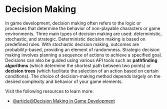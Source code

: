 # Decision Making

In game development, decision making often refers to the logic or processes that determine the behavior of non-playable characters or game environments. Three main types of decision making are used: deterministic, stochastic, and strategic. Deterministic decision making is based on predefined rules. With stochastic decision making, outcomes are probability-based, providing an element of randomness. Strategic decision making involves planning a sequence of actions to achieve a specified goal. Decisions can also be guided using various API tools such as **pathfinding algorithms** (which determine the shortest path between two points) or **decision trees** (which facilitate the selection of an action based on certain conditions). The choice of decision-making method depends largely on the desired complexity and behavior of your game elements.

Visit the following resources to learn more:

- [@article@Decision Making in Game Development](https://www.cgspectrum.com/blog/game-design-decision-making-troy-dunniway)
